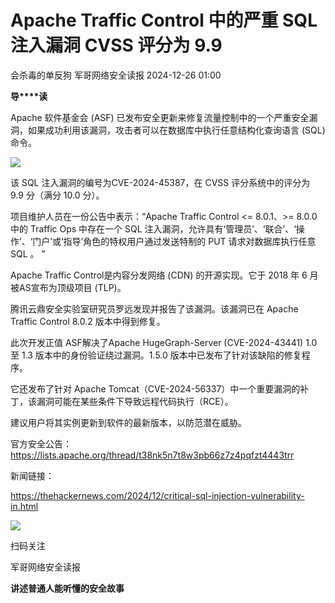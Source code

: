 #  Apache Traffic Control 中的严重 SQL 注入漏洞 CVSS 评分为 9.9   
会杀毒的单反狗  军哥网络安全读报   2024-12-26 01:00  
  
**导****读**  
  
  
  
Apache 软件基金会 (ASF) 已发布安全更新来修复流量控制中的一个严重安全漏洞，如果成功利用该漏洞，攻击者可以在数据库中执行任意结构化查询语言 (SQL) 命令。  
  
![](https://mmbiz.qpic.cn/mmbiz_png/AnRWZJZfVaGCH2rbe0sOnb9of1nV0CgcvzELVut8gG1x480oZicA3ibb4Mu9xnuCRXTUUxdm66HCFejjGGnYmY6g/640?wx_fmt=png&from=appmsg "")  
  
  
该 SQL 注入漏洞的编号为CVE-2024-45387，在 CVSS 评分系统中的评分为 9.9 分（满分 10.0 分）。  
  
  
项目维护人员在一份公告中表示：“Apache Traffic Control <= 8.0.1、>= 8.0.0 中的 Traffic Ops 中存在一个 SQL 注入漏洞，允许具有‘管理员’、‘联合’、‘操作’、‘门户’或‘指导’角色的特权用户通过发送特制的 PUT 请求对数据库执行任意 SQL 。 ”  
  
  
Apache Traffic Control是内容分发网络 (CDN) 的开源实现。它于 2018 年 6 月被AS宣布为顶级项目 (TLP)。  
  
  
腾讯云鼎安全实验室研究员罗远发现并报告了该漏洞。该漏洞已在 Apache Traffic Control 8.0.2 版本中得到修复。  
  
  
此次开发正值 ASF解决了Apache HugeGraph-Server (CVE-2024-43441) 1.0 至 1.3 版本中的身份验证绕过漏洞。1.5.0 版本中已发布了针对该缺陷的修复程序。  
  
  
它还发布了针对 Apache Tomcat（CVE-2024-56337）中一个重要漏洞的补丁，该漏洞可能在某些条件下导致远程代码执行（RCE）。  
  
  
建议用户将其实例更新到软件的最新版本，以防范潜在威胁。  
  
  
官方安全公告：  
https://lists.apache.org/thread/t38nk5n7t8w3pb66z7z4pqfzt4443trr  
  
  
新闻链接：  
  
https://thehackernews.com/2024/12/critical-sql-injection-vulnerability-in.html  
  
![](https://mmbiz.qpic.cn/mmbiz_jpg/AnRWZJZfVaGC3gsJClsh4Fia0icylyBEnBywibdbkrLLzmpibfdnf5wNYzEUq2GpzfedMKUjlLJQ4uwxAFWLzHhPFQ/640?wx_fmt=jpeg "")  
  
扫码关注  
  
军哥网络安全读报  
  
**讲述普通人能听懂的安全故事**  
  
  
